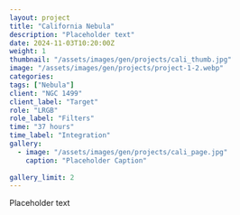 ```yaml
---
layout: project
title: "California Nebula"
description: "Placeholder text"
date: 2024-11-03T10:20:00Z
weight: 1
thumbnail: "/assets/images/gen/projects/cali_thumb.jpg"
image: "/assets/images/gen/projects/project-1-2.webp"
categories: 
tags: ["Nebula"]
client: "NGC 1499"
client_label: "Target"
role: "LRGB"
role_label: "Filters"
time: "37 hours"
time_label: "Integration"
gallery:
  - image: "/assets/images/gen/projects/cali_page.jpg"
    caption: "Placeholder Caption"
  
gallery_limit: 2
---
```


Placeholder text